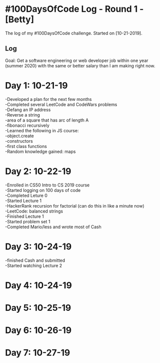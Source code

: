 # #100DaysOfCode Log - Round 1 - [Betty]

The log of my #100DaysOfCode challenge. Started on [10-21-2019].

## Log

Goal: Get a software engineering or web developer job within one year (summer 2020) with the same or better salary than I am making right now.

# Day 1: 10-21-19  
-Developed a plan for the next few months  
-Completed several LeetCode and CodeWars problems   
  -Defang an IP address  
  -Reverse a string  
  -area of a square that has arc of length A  
  -fibonacci recursively  
-Learned the following in JS course:  
  -object.create  
  -constructors  
  -first class functions  
-Random knowledge gained: maps  

# Day 2: 10-22-19  
-Enrolled in CS50 Intro to CS 2019 course  
-Started logging on 100 days of code  
-Completed Leture 0  
-Started Lecture 1  
-HackerRank recursion for factorial (can do this in like a minute now)  
-LeetCode: balanced strings  
-Finished Lecture 1  
-Started problem set 1  
-Completed Mario/less and wrote most of Cash

# Day 3: 10-24-19
  -finished Cash and submitted  
  -Started watching Lecture 2 
  
# Day 4: 10-24-19

# Day 5: 10-25-19

# Day 6: 10-26-19

# Day 7: 10-27-19

